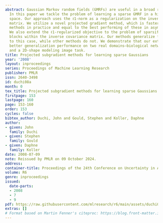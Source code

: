 ```yaml
---
abstract: Gaussian Markov random fields (GMRFs) are useful in a broad range of applications.
  In this paper we tackle the problem of learning a sparse GMRF in a high-dimensional
  space. Our approach uses the ℓ1-norm as a regularization on the inverse covariance
  matrix. We utilize a novel projected gradient method, which is faster than previous
  methods in practice and equal to the best performing of these in asymptotic complexity.
  We also extend the ℓ1-regularized objective to the problem of sparsifying entire
  blocks within the inverse covariance matrix. Our methods generalize fairly easily
  to this case, while other methods do not. We demonstrate that our extensions give
  better generalization performance on two real domains—biological network analysis
  and a 2D-shape modeling image task.
title: Projected subgradient methods for learning sparse Gaussians
year: '2008'
layout: inproceedings
series: Proceedings of Machine Learning Research
publisher: PMLR
issn: 2640-3498
id: duchi08a
month: 0
tex_title: Projected subgradient methods for learning sparse Gaussians
firstpage: 153
lastpage: 160
page: 153-160
order: 153
cycles: false
bibtex_author: Duchi, John and Gould, Stephen and Koller, Daphne
author:
- given: John
  family: Duchi
- given: Stephen
  family: Gould
- given: Daphne
  family: Koller
date: 2008-07-09
note: Reissued by PMLR on 09 October 2024.
address:
container-title: Proceedings of the 24th Conference on Uncertainty in Artificial Intelligence
volume: R6
genre: inproceedings
issued:
  date-parts:
  - 2008
  - 7
  - 9
pdf: https://raw.githubusercontent.com/mlresearch/r6/main/assets/duchi08a/duchi08a.pdf
extras: []
# Format based on Martin Fenner's citeproc: https://blog.front-matter.io/posts/citeproc-yaml-for-bibliographies/
---
```

